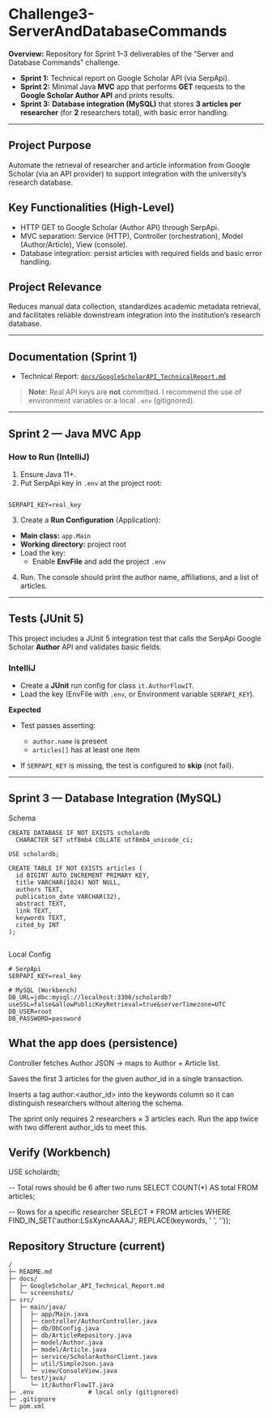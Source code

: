 # Challenge3-ServerAndDatabaseCommands

**Overview:** Repository for Sprint 1–3 deliverables of the “Server and Database Commands” challenge.
- **Sprint 1:** Technical report on Google Scholar API (via SerpApi).
- **Sprint 2:** Minimal Java **MVC** app that performs **GET** requests to the **Google Scholar Author API** and prints results.
- **Sprint 3:** **Database integration (MySQL)** that stores **3 articles per researcher** (for **2** researchers total), with basic error handling.
---

## Project Purpose 
Automate the retrieval of researcher and article information from Google Scholar (via an API provider) to support integration with the university’s research database.

## Key Functionalities (High-Level)
- HTTP GET to Google Scholar (Author API) through SerpApi.
- MVC separation: Service (HTTP), Controller (orchestration), Model (Author/Article), View (console).
- Database integration: persist articles with required fields and basic error handling.

## Project Relevance
Reduces manual data collection, standardizes academic metadata retrieval, and facilitates reliable downstream integration into the institution’s research database.

---

## Documentation (Sprint 1)
- Technical Report: [`docs/GoogleScholarAPI_TechnicalReport.md`](docs/GoogleScholarAPI_TechnicalReport.md)

> **Note:** Real API keys are **not** committed. I recommend the use of environment variables or a local `.env` (gitignored).

---

## Sprint 2 — Java MVC App


### How to Run (IntelliJ)
1. Ensure Java 11+.
2. Put SerpApi key in `.env` at the project root:
```

SERPAPI_KEY=real_key

````
3. Create a **Run Configuration** (Application):
- **Main class:** `app.Main`
- **Working directory:** project root
- Load the key:
  - Enable **EnvFile** and add the project `.env`

4. Run. The console should print the author name, affiliations, and a list of articles.

---

## Tests (JUnit 5)

This project includes a JUnit 5 integration test that calls the SerpApi Google Scholar **Author** API and validates basic fields.

### IntelliJ

* Create a **JUnit** run config for class `it.AuthorFlowIT`.
* Load the key (EnvFile with `.env`, or Environment variable `SERPAPI_KEY`).

**Expected**

* Test passes asserting:

    * `author.name` is present
    * `articles[]` has at least one item
* If `SERPAPI_KEY` is missing, the test is configured to **skip** (not fail).

---

## Sprint 3 — Database Integration (MySQL)

Schema
```
CREATE DATABASE IF NOT EXISTS scholardb
  CHARACTER SET utf8mb4 COLLATE utf8mb4_unicode_ci;

USE scholardb;

CREATE TABLE IF NOT EXISTS articles (
  id BIGINT AUTO_INCREMENT PRIMARY KEY,
  title VARCHAR(1024) NOT NULL,
  authors TEXT,
  publication_date VARCHAR(32),
  abstract TEXT,
  link TEXT,
  keywords TEXT,
  cited_by INT
);


```

Local Config
```
# SerpApi
SERPAPI_KEY=real_key

# MySQL (Workbench)
DB_URL=jdbc:mysql://localhost:3306/scholardb?useSSL=false&allowPublicKeyRetrieval=true&serverTimezone=UTC
DB_USER=root
DB_PASSWORD=password

```

## What the app does (persistence)

Controller fetches Author JSON → maps to Author + Article list.

Saves the first 3 articles for the given author_id in a single transaction.

Inserts a tag author:<author_id> into the keywords column so it can distinguish researchers without altering the schema.

The sprint only requires 2 researchers × 3 articles each.
Run the app twice with two different author_ids to meet this.

## Verify (Workbench) 
USE scholardb;

-- Total rows should be 6 after two runs
SELECT COUNT(*) AS total FROM articles;

-- Rows for a specific researcher
SELECT *
FROM articles
WHERE FIND_IN_SET('author:LSsXyncAAAAJ', REPLACE(keywords, ' ', ''));


## Repository Structure (current)

```
/
├─ README.md
├─ docs/
│  ├─ GoogleScholar_API_Technical_Report.md
│  └─ screenshots/
├─ src/
│  ├─ main/java/
│  │  ├─ app/Main.java
│  │  ├─ controller/AuthorController.java
│  │  ├─ db/DbConfig.java
│  │  ├─ db/ArticleRepository.java
│  │  ├─ model/Author.java
│  │  ├─ model/Article.java
│  │  ├─ service/ScholarAuthorClient.java
│  │  ├─ util/SimpleJson.java
│  │  └─ view/ConsoleView.java
│  └─ test/java/
│     └─ it/AuthorFlowIT.java
├─ .env               # local only (gitignored)
├─ .gitignore
└─ pom.xml

```




